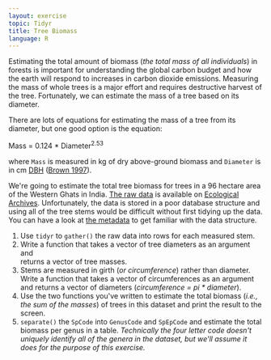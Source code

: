 ```yaml
---
layout: exercise
topic: Tidyr
title: Tree Biomass
language: R
---
```


Estimating the total amount of biomass (*the total mass of all individuals*) 
in forests is important for understanding the global carbon budget and how the 
earth will respond to increases in carbon dioxide emissions. Measuring the mass 
of whole trees is a major effort and requires destructive harvest of the tree. 
Fortunately, we can estimate the mass of a tree based on its diameter.

There are lots of equations for estimating the mass of a tree from its diameter, 
but one good option is the equation: 
    
Mass = 0.124 * Diameter<sup>2.53</sup>

where `Mass` is measured in kg of dry above-ground biomass and `Diameter` is in cm [DBH](https://en.wikipedia.org/wiki/Diameter_at_breast_height) ([Brown 1997](http://www.fao.org/docrep/W4095E/W4095E00.htm)). 

We're going to estimate the total tree biomass for trees in a 96 hectare area of 
the Western Ghats in India. [The raw data](http://esapubs.org/archive/ecol/E091/216/Macroplot_data_Rev.txt) is available on [Ecological Archives](http://esapubs.org/Archive/). Unfortunately, the data is stored in a poor database 
structure and using all of the tree stems would be difficult without first 
tidying up the data. You can have a look at [the metadata](http://esapubs.org/archive/ecol/E091/216/metadata.htm) to get familiar with the data structure.

1. Use `tidyr` to `gather()` the raw data into rows for each measured stem. 
2. Write a function that takes a vector of tree diameters as an argument and   
returns a vector of tree masses.
3. Stems are measured in girth (*or circumference*) rather than diameter. Write a function that takes a vector of circumferences as an argument and returns a vector of diameters (*circumference = pi \* diameter*).
4. Use the two functions you've written to estimate the total biomass (*i.e., 
the sum of the masses*) of trees in this dataset and print the result to the
screen.
5. `separate()` the `SpCode` into `GenusCode` and `SpEpCode` and estimate the 
total biomass per genus in a table. *Technically the four letter code doesn't 
uniquely identify all of the genera in the dataset, but we'll assume it does for 
the purpose of this exercise.* 
